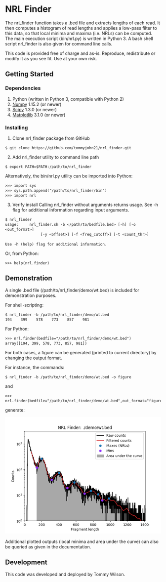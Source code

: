 # NRL Finder

The nrl_finder function takes a .bed file and extracts lengths of each read. It then computes a histogram of read lengths and applies a low-pass filter to this data, so that local minima and maxima (i.e. NRLs) can be computed. The main execution script (bin/nrl.py) is written in Python 3. A bash shell script nrl_finder is also given for command line calls.

This code is provided free of charge and as-is. Reproduce, redistribute or modify it as you see fit. Use at your own risk.

## Getting Started

### Dependencies

1. Python (written in Python 3, compatible with Python 2)
2. [Numpy](https://www.numpy.org/) 1.15.2 (or newer)
3. [Scipy](https://www.scipy.org/) 1.3.0 (or newer)
4. [Matplotlib](https://matplotlib.org/) 3.1.0 (or newer)

### Installing

1. Clone nrl_finder package from GitHub

```
$ git clone https://github.com/tommyjohn21/nrl_finder.git
```

2. Add nrl_finder utility to command line path

```
$ export PATH=$PATH:/path/to/nrl_finder
```

Alternatively, the bin/nrl.py utility can be imported into Python:

```
>>> import sys
>>> sys.path.append("/path/to/nrl_finder/bin")
>>> import nrl
```

3. Verify install
Calling nrl_finder without arguments returns usage. See -h flag for additional information regarding input arguments.

```
$ nrl_finder
usage:     nrl_finder.sh -b </path/to/bedfile.bed> [-h] [-o <out_format>] 
                [-y <offset>] [-f <freq_cutoff>] [-t <count_thr>]
                
Use -h (help) flag for additional information.
```

Or, from Python:

```
>>> help(nrl.finder)
```

## Demonstration

A single .bed file (/path/to/nrl_finder/demo/wt.bed) is included for demonstration purposes.

For shell-scripting:

```
$ nrl_finder -b /path/to/nrl_finder/demo/wt.bed
194    399    578    773    857    981
```

For Python:

```
>>> nrl.finder(bedfile="/path/to/nrl_finder/demo/wt.bed")
array([194, 399, 578, 773, 857, 981])
```

For both cases, a figure can be generated (printed to current directory) by changing the output format. 

For instance, the commands:

```
$ nrl_finder -b /path/to/nrl_finder/demo/wt.bed -o figure
```
and
```
>>> nrl.finder(bedfile="/path/to/nrl_finder/demo/wt.bed",out_format="figure")
```

generate:

![Figure generated by /demo/wt.bed](/demo/wt.png)

Additional plotted outputs (local minima and area under the curve) can also be queried as given in the documentation.

## Development

This code was developed and deployed by Tommy Wilson.

